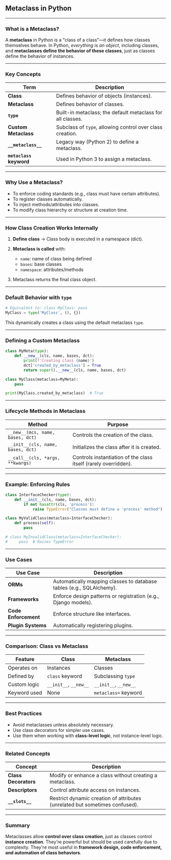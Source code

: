 ## **Metaclass in Python**

---

### What is a Metaclass?

A **metaclass** in Python is a "class of a class"—it defines how classes themselves behave. In Python, *everything is an object*, including classes, and **metaclasses define the behavior of these classes**, just as classes define the behavior of instances.

---

### Key Concepts

| Term                    | Description                                                |
| ----------------------- | ---------------------------------------------------------- |
| **Class**               | Defines behavior of objects (instances).                   |
| **Metaclass**           | Defines behavior of classes.                               |
| **`type`**              | Built-in metaclass; the default metaclass for all classes. |
| **Custom Metaclass**    | Subclass of `type`, allowing control over class creation.  |
| **`__metaclass__`**     | Legacy way (Python 2) to define a metaclass.               |
| **`metaclass` keyword** | Used in Python 3 to assign a metaclass.                    |

---

### Why Use a Metaclass?

* To enforce coding standards (e.g., class must have certain attributes).
* To register classes automatically.
* To inject methods/attributes into classes.
* To modify class hierarchy or structure at creation time.

---

### How Class Creation Works Internally

1. **Define class** → Class body is executed in a namespace (dict).
2. **Metaclass is called** with:

   * `name`: name of class being defined
   * `bases`: base classes
   * `namespace`: attributes/methods
3. Metaclass returns the final class object.

---

### Default Behavior with `type`

```python
# Equivalent to: class MyClass: pass
MyClass = type('MyClass', (), {})
```

This dynamically creates a class using the default metaclass `type`.

---

### Defining a Custom Metaclass

```python
class MyMeta(type):
    def __new__(cls, name, bases, dct):
        print(f'Creating class {name}')
        dct['created_by_metaclass'] = True
        return super().__new__(cls, name, bases, dct)

class MyClass(metaclass=MyMeta):
    pass

print(MyClass.created_by_metaclass)  # True
```

---

### Lifecycle Methods in Metaclass

| Method                            | Purpose                                                         |
| --------------------------------- | --------------------------------------------------------------- |
| `__new__(mcs, name, bases, dct)`  | Controls the creation of the class.                             |
| `__init__(cls, name, bases, dct)` | Initializes the class after it is created.                      |
| `__call__(cls, *args, **kwargs)`  | Controls instantiation of the class itself (rarely overridden). |

---

### Example: Enforcing Rules

```python
class InterfaceChecker(type):
    def __init__(cls, name, bases, dct):
        if not hasattr(cls, 'process'):
            raise TypeError("Classes must define a 'process' method")

class MyValidClass(metaclass=InterfaceChecker):
    def process(self):
        pass

# class MyInvalidClass(metaclass=InterfaceChecker):
#     pass  # Raises TypeError
```

---

### Use Cases

| Use Case             | Description                                                          |
| -------------------- | -------------------------------------------------------------------- |
| **ORMs**             | Automatically mapping classes to database tables (e.g., SQLAlchemy). |
| **Frameworks**       | Enforce design patterns or registration (e.g., Django models).       |
| **Code Enforcement** | Enforce structure like interfaces.                                   |
| **Plugin Systems**   | Automatically registering plugins.                                   |

---

### Comparison: Class vs Metaclass

| Feature      | Class                 | Metaclass             |
| ------------ | --------------------- | --------------------- |
| Operates on  | Instances             | Classes               |
| Defined by   | `class` keyword       | Subclassing `type`    |
| Custom logic | `__init__`, `__new__` | `__init__`, `__new__` |
| Keyword used | None                  | `metaclass=` keyword  |

---

### Best Practices

* Avoid metaclasses unless absolutely necessary.
* Use class decorators for simpler use cases.
* Use them when working with **class-level logic**, not instance-level logic.

---

### Related Concepts

| Concept              | Description                                                                 |
| -------------------- | --------------------------------------------------------------------------- |
| **Class Decorators** | Modify or enhance a class without creating a metaclass.                     |
| **Descriptors**      | Control attribute access on instances.                                      |
| **`__slots__`**      | Restrict dynamic creation of attributes (unrelated but sometimes confused). |

---

### Summary

Metaclasses allow **control over class creation**, just as classes control **instance creation**. They're powerful but should be used carefully due to complexity. They're most useful in **framework design, code enforcement, and automation of class behaviors**.
